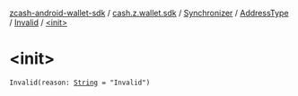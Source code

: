 [zcash-android-wallet-sdk](../../../../index.md) / [cash.z.wallet.sdk](../../../index.md) / [Synchronizer](../../index.md) / [AddressType](../index.md) / [Invalid](index.md) / [&lt;init&gt;](./-init-.md)

# &lt;init&gt;

`Invalid(reason: `[`String`](https://kotlinlang.org/api/latest/jvm/stdlib/kotlin/-string/index.html)` = "Invalid")`